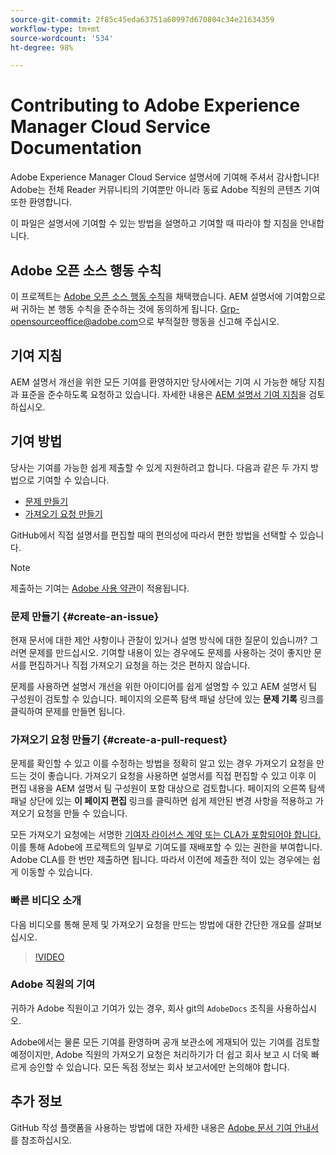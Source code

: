 ```yaml
---
source-git-commit: 2f85c45eda63751a60997d670804c34e21634359
workflow-type: tm+mt
source-wordcount: '534'
ht-degree: 98%

---
```

# Contributing to Adobe Experience Manager Cloud Service Documentation

Adobe Experience Manager Cloud Service 설명서에 기여해 주셔서 감사합니다! Adobe는 전체 Reader 커뮤니티의 기여뿐만 아니라 동료 Adobe 직원의 콘텐츠 기여 또한 환영합니다.

이 파일은 설명서에 기여할 수 있는 방법을 설명하고 기여할 때 따라야 할 지침을 안내합니다.

## Adobe 오픈 소스 행동 수칙

이 프로젝트는 [Adobe 오픈 소스 행동 수칙](code-of-conduct.md)을 채택했습니다. AEM 설명서에 기여함으로써 귀하는 본 행동 수칙을 준수하는 것에 동의하게 됩니다. [Grp-opensourceoffice@adobe.com](mailto:Grp-opensourceoffice@adobe.com)으로 부적절한 행동을 신고해 주십시오.

## 기여 지침

AEM 설명서 개선을 위한 모든 기여를 환영하지만 당사에서는 기여 시 가능한 해당 지침과 표준을 준수하도록 요청하고 있습니다. 자세한 내용은 [AEM 설명서 기여 지침](guidelines.md)을 검토하십시오.

## 기여 방법

당사는 기여를 가능한 쉽게 제출할 수 있게 지원하려고 합니다. 다음과 같은 두 가지 방법으로 기여할 수 있습니다.

* [문제 만들기](#create-an-issue)
* [가져오기 요청 만들기](#create-a-pull-request)

GitHub에서 직접 설명서를 편집할 때의 편의성에 따라서 편한 방법을 선택할 수 있습니다.

>[!NOTE]
>
>제출하는 기여는 [Adobe 사용 약관](https://www.adobe.com/kr/legal/terms.html)이 적용됩니다.

### 문제 만들기 {#create-an-issue}

현재 문서에 대한 제안 사항이나 관찰이 있거나 설명 방식에 대한 질문이 있습니까? 그러면 문제를 만드십시오. 기여할 내용이 있는 경우에도 문제를 사용하는 것이 좋지만 문서를 편집하거나 직접 가져오기 요청을 하는 것은 편하지 않습니다.

문제를 사용하면 설명서 개선을 위한 아이디어를 쉽게 설명할 수 있고 AEM 설명서 팀 구성원이 검토할 수 있습니다. 페이지의 오른쪽 탐색 패널 상단에 있는 **문제 기록** 링크를 클릭하여 문제를 만들면 됩니다.

### 가져오기 요청 만들기 {#create-a-pull-request}

문제를 확인할 수 있고 이를 수정하는 방법을 정확히 알고 있는 경우 가져오기 요청을 만드는 것이 좋습니다. 가져오기 요청을 사용하면 설명서를 직접 편집할 수 있고 이후 이 편집 내용을 AEM 설명서 팀 구성원이 포함 대상으로 검토합니다. 페이지의 오른쪽 탐색 패널 상단에 있는 **이 페이지 편집** 링크를 클릭하면 쉽게 제안된 변경 사항을 적용하고 가져오기 요청을 만들 수 있습니다.

모든 가져오기 요청에는 서명한 [기여자 라이선스 계약 또는 CLA가 포함되어야 합니다.](https://opensource.adobe.com/cla.html)  이를 통해 Adobe에 프로젝트의 일부로 기여도를 재배포할 수 있는 권한을 부여합니다. Adobe CLA를 한 번만 제출하면 됩니다. 따라서 이전에 제출한 적이 있는 경우에는 쉽게 이동할 수 있습니다.

### 빠른 비디오 소개

다음 비디오를 통해 문제 및 가져오기 요청을 만드는 방법에 대한 간단한 개요를 살펴보십시오.

>[!VIDEO](https://video.tv.adobe.com/v/27069)

### Adobe 직원의 기여

귀하가 Adobe 직원이고 기여가 있는 경우, 회사 git의 `AdobeDocs` 조직을 사용하십시오.

Adobe에서는 물론 모든 기여를 환영하며 공개 보관소에 게재되어 있는 기여를 검토할 예정이지만, Adobe 직원의 가져오기 요청은 처리하기가 더 쉽고 회사 보고 시 더욱 빠르게 승인할 수 있습니다. 모든 독점 정보는 회사 보고서에만 논의해야 합니다.

## 추가 정보

GitHub 작성 플랫폼을 사용하는 방법에 대한 자세한 내용은 [Adobe 문서 기여 안내서](https://experienceleague.adobe.com/docs/contributor/contributor-guide/introduction.html?lang=ko-KR)를 참조하십시오.
